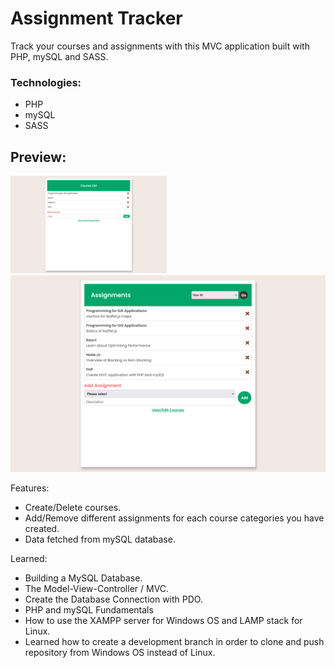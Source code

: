 # Assignment Tracker

Track your courses and assignments with this MVC application built with PHP, mySQL and SASS.

<h3>Technologies:</h3>
 <ul>
    <li>PHP</li>
    <li>mySQL</li>
    <li>SASS</li>
 </ul>

## Preview:

<img src="readme-img/cell.png" alt="cell" width="250"/>
<img src="readme-img/desktop.png" alt="desktop" width="750"/>

Features:

- Create/Delete courses.
- Add/Remove different assignments for each course categories you have created.
- Data fetched from mySQL database.

Learned:

- Building a MySQL Database.
- The Model-View-Controller / MVC.
- Create the Database Connection with PDO.
- PHP and mySQL Fundamentals
- How to use the XAMPP server for Windows OS and LAMP stack for Linux.
- Learned how to create a development branch in order to clone and push repository from Windows OS instead of Linux.
